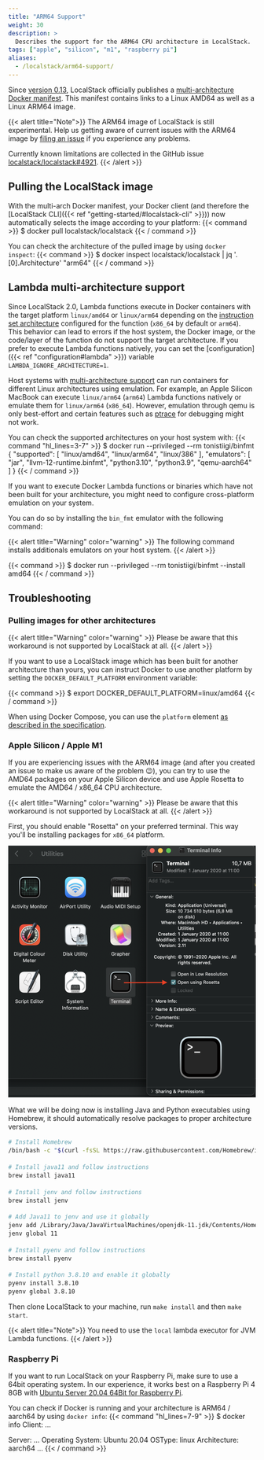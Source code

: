 ```yaml
---
title: "ARM64 Support"
weight: 30
description: >
  Describes the support for the ARM64 CPU architecture in LocalStack.
tags: ["apple", "silicon", "m1", "raspberry pi"]
aliases:
  - /localstack/arm64-support/
---
```


Since [version 0.13](https://github.com/localstack/localstack/releases/tag/v0.13.0), LocalStack officially publishes a [multi-architecture Docker manifest](https://hub.docker.com/r/localstack/localstack).
This manifest contains links to a Linux AMD64 as well as a Linux ARM64 image.

{{< alert title="Note">}}
The ARM64 image of LocalStack is still experimental.
Help us getting aware of current issues with the ARM64 image by [filing an issue](https://github.com/localstack/localstack/issues/new?assignees=&labels=bug,ARM64%2Cneeds-triaging&template=bug-report.yml&title=bug%3A+%3Ctitle%3E) if you experience any problems.

Currently known limitations are collected in the GitHub issue [localstack/localstack#4921](https://github.com/localstack/localstack/issues/4921).
{{< /alert >}}

## Pulling the LocalStack image

With the multi-arch Docker manifest, your Docker client (and therefore the [LocalStack CLI]({{< ref "getting-started/#localstack-cli" >}})) now automatically selects the image according to your platform:
{{< command >}}
$ docker pull localstack/localstack
{{< / command >}}

You can check the architecture of the pulled image by using `docker inspect`:
{{< command >}}
$ docker inspect localstack/localstack | jq '.[0].Architecture'
"arm64"
{{< / command >}}

## Lambda multi-architecture support

Since LocalStack&nbsp;2.0, Lambda functions execute in Docker containers with the target platform `linux/amd64` or `linux/arm64`
depending on the [instruction set architecture](https://docs.aws.amazon.com/lambda/latest/dg/foundation-arch.html) configured for the function (`x86_64` by default or `arm64`).
This behavior can lead to errors if the host system, the Docker image, or the code/layer of the function do not support the target architecture.
If you prefer to execute Lambda functions natively, you can set the [configuration]({{< ref "configuration#lambda" >}}) variable `LAMBDA_IGNORE_ARCHITECTURE=1`.

Host systems with [multi-architecture support](https://docs.docker.com/build/building/multi-platform/) can run containers for different Linux architectures using emulation.
For example, an Apple Silicon MacBook can execute `linux/arm64` (`arm64`) Lambda functions natively or emulate them for `linux/arm64` (`x86_64`).
However, emulation through qemu is only best-effort and certain features such as [ptrace](https://github.com/docker/for-mac/issues/5191#issuecomment-834154431) for debugging might not work.

You can check the supported architectures on your host system with:
{{< command "hl_lines=3-7" >}}
$ docker run --privileged --rm tonistiigi/binfmt
{
  "supported": [
    "linux/amd64",
    "linux/arm64",
    "linux/386"
  ],
  "emulators": [
    "jar",
    "llvm-12-runtime.binfmt",
    "python3.10",
    "python3.9",
    "qemu-aarch64"
  ]
}
{{< / command >}}

If you want to execute Docker Lambda functions or binaries which have not been built for your architecture,
you might need to configure cross-platform emulation on your system.

You can do so by installing the `bin_fmt` emulator with the following command:

{{< alert title="Warning" color="warning" >}}
The following command installs additionals emulators on your host system.
{{< /alert >}}

{{< command >}}
$ docker run --privileged --rm tonistiigi/binfmt --install amd64
{{< / command >}}

## Troubleshooting

### Pulling images for other architectures

{{< alert title="Warning" color="warning" >}}
Please be aware that this workaround is not supported by LocalStack at all.
{{< /alert >}}

If you want to use a LocalStack image which has been built for another architecture than yours, you can instruct Docker to use another platform by setting the `DOCKER_DEFAULT_PLATFORM` environment variable:

{{< command >}}
$ export DOCKER_DEFAULT_PLATFORM=linux/amd64
{{< / command >}}

When using Docker Compose, you can use the `platform` element [as described in the specification](https://github.com/compose-spec/compose-spec/blob/master/spec.md#platform).

### Apple Silicon / Apple M1
If you are experiencing issues with the ARM64 image (and after you created an issue to make us aware of the problem 😉), you can try to use the AMD64 packages on your Apple Silicon device and use Apple Rosetta to emulate the AMD64 / x86_64 CPU architecture.

{{< alert title="Warning" color="warning" >}}
Please be aware that this workaround is not supported by LocalStack at all.
{{< /alert >}}

First, you should enable "Rosetta" on your preferred terminal.
This way you'll be installing packages for `x86_64` platform.

![Rosetta](m1-trouble-1.png)

What we will be doing now is installing Java and Python executables using Homebrew, it should automatically resolve packages to proper architecture versions.

```bash
# Install Homebrew
/bin/bash -c "$(curl -fsSL https://raw.githubusercontent.com/Homebrew/install/HEAD/install.sh)"

# Install java11 and follow instructions
brew install java11

# Install jenv and follow instructions
brew install jenv

# Add Java11 to jenv and use it globally
jenv add /Library/Java/JavaVirtualMachines/openjdk-11.jdk/Contents/Home/
jenv global 11

# Install pyenv and follow instructions
brew install pyenv

# Install python 3.8.10 and enable it globally
pyenv install 3.8.10
pyenv global 3.8.10
```

Then clone LocalStack to your machine, run `make install` and then `make start`.

{{< alert title="Note">}}
You need to use the `local` lambda executor for JVM Lambda functions.
{{< /alert >}}


### Raspberry Pi
If you want to run LocalStack on your Raspberry Pi, make sure to use a 64bit operating system.
In our experience, it works best on a Raspberry Pi 4 8GB with [Ubuntu Server 20.04 64Bit for Raspberry Pi](https://ubuntu.com/download/raspberry-pi).

You can check if Docker is running and your architecture is ARM64 / aarch64 by using `docker info`:
{{< command "hl_lines=7-9" >}}
$ docker info
Client:
 ...

Server:
 ...
 Operating System: Ubuntu 20.04
 OSType: linux
 Architecture: aarch64
 ...
{{< / command >}}
